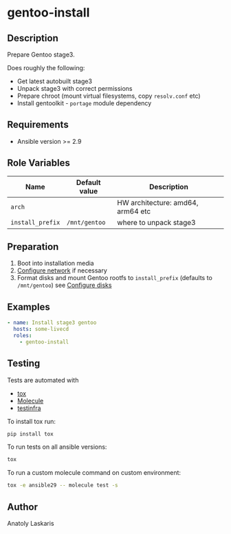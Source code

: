 # gentoo-install

## Description
Prepare Gentoo stage3.

Does roughly the following:
- Get latest autobuilt stage3
- Unpack stage3 with correct permissions
- Prepare chroot (mount virtual filesystems, copy `resolv.conf` etc)
- Install gentoolkit - `portage` module dependency

## Requirements
- Ansible version >= 2.9

## Role Variables
| Name | Default value | Description |
| ---- | ------------- | ----------- |
| `arch` | | HW architecture: amd64, arm64 etc |
| `install_prefix` | `/mnt/gentoo` | where to unpack stage3 |

## Preparation
1. Boot into installation media
2. [Configure network](https://wiki.gentoo.org/wiki/Handbook:AMD64/Installation/Networking) if necessary
3. Format disks and mount Gentoo rootfs to `install_prefix` (defaults to `/mnt/gentoo`)
see [Configure disks](https://wiki.gentoo.org/wiki/Handbook:AMD64/Installation/Disks)

## Examples
```yaml
- name: Install stage3 gentoo
  hosts: some-livecd
  roles:
    - gentoo-install
```

## Testing
Tests are automated with

- [tox](https://tox.readthedocs.io/en/latest/)
- [Molecule](http://molecule.readthedocs.org/en/latest/)
- [testinfra](https://testinfra.readthedocs.io/en/latest/index.html)

To install tox run:
```sh
pip install tox
```

To run tests on all ansible versions:
```sh
tox
```

To run a custom molecule command on custom environment:
```sh
tox -e ansible29 -- molecule test -s
```

## Author
Anatoly Laskaris
